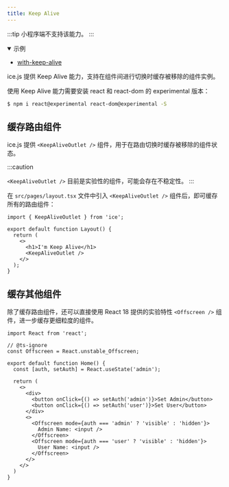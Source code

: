 ```yaml
---
title: Keep Alive
---
```


:::tip
小程序端不支持该能力。
:::

<details open>
  <summary>示例</summary>
  <ul>
    <li>
      <a href="https://github.com/alibaba/ice/tree/master/examples/with-keep-alive" target="_blank" rel="noopener noreferrer">
        with-keep-alive
      </a>
    </li>
  </ul>
</details>

ice.js 提供 Keep Alive 能力，支持在组件间进行切换时缓存被移除的组件实例。

使用 Keep Alive 能力需要安装 react 和 react-dom 的 experimental 版本：

```bash
$ npm i react@experimental react-dom@experimental -S
```

## 缓存路由组件

ice.js 提供 `<KeepAliveOutlet />` 组件，用于在路由切换时缓存被移除的组件状态。

:::caution

`<KeepAliveOutlet />` 目前是实验性的组件，可能会存在不稳定性。
:::

在 `src/pages/layout.tsx` 文件中引入 `<KeepAliveOutlet />` 组件后，即可缓存所有的路由组件：

```tsx title="src/pages/layout.tsx"
import { KeepAliveOutlet } from 'ice';

export default function Layout() {
  return (
    <>
      <h1>I'm Keep Alive</h1>
      <KeepAliveOutlet />
    </>
  );
}
```

## 缓存其他组件

除了缓存路由组件，还可以直接使用 React 18 提供的实验特性 `<Offscreen />` 组件，进一步缓存更细粒度的组件。

```tsx
import React from 'react';

// @ts-ignore
const Offscreen = React.unstable_Offscreen;

export default function Home() {
  const [auth, setAuth] = React.useState('admin');

  return (
    <>
      <div>
        <button onClick={() => setAuth('admin')}>Set Admin</button>
        <button onClick={() => setAuth('user')}>Set User</button>
      </div>
      <>
        <Offscreen mode={auth === 'admin' ? 'visible' : 'hidden'}>
          Admin Name: <input />
        </Offscreen>
        <Offscreen mode={auth === 'user' ? 'visible' : 'hidden'}>
          User Name: <input />
        </Offscreen>
      </>
    </>
  )
}
```
